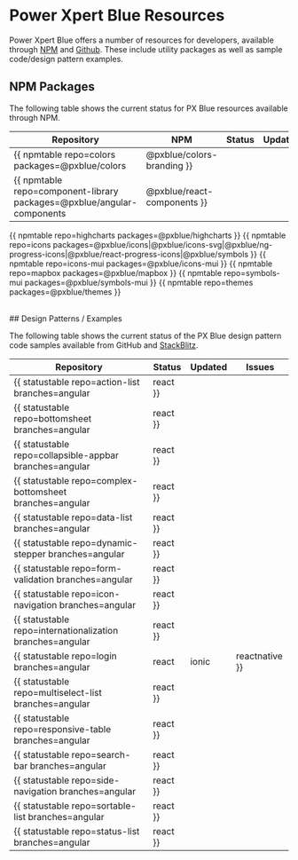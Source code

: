 # Power Xpert Blue Resources
Power Xpert Blue offers a number of resources for developers, available through [NPM](https://www.npmjs.com/org/pxblue) and [Github](https://github.com/pxblue). These include utility packages as well as sample code/design pattern examples.

## NPM Packages
The following table shows the current status for PX Blue resources available through NPM.

| Repository | NPM | Status | Updated | Issues | 
|-------|--------|-----------| ------------|------------|
{{ npmtable repo=colors packages=@pxblue/colors|@pxblue/colors-branding }}
{{ npmtable repo=component-library packages=@pxblue/angular-components|@pxblue/react-components }}
{{ npmtable repo=highcharts packages=@pxblue/highcharts }}
{{ npmtable repo=icons packages=@pxblue/icons|@pxblue/icons-svg|@pxblue/ng-progress-icons|@pxblue/react-progress-icons|@pxblue/symbols }}
{{ npmtable repo=icons-mui packages=@pxblue/icons-mui }}
{{ npmtable repo=mapbox packages=@pxblue/mapbox }}
{{ npmtable repo=symbols-mui packages=@pxblue/symbols-mui }}
{{ npmtable repo=themes packages=@pxblue/themes }}

<br/>
## Design Patterns / Examples

The following table shows the current status of the PX Blue design pattern code samples available from GitHub and [StackBlitz](https://stackblitz.com/@px-blue).

| Repository | Status | Updated | Issues | 
|-------|--------|---------|-------------|
{{ statustable repo=action-list branches=angular|react }}
{{ statustable repo=bottomsheet branches=angular|react }}
{{ statustable repo=collapsible-appbar branches=angular|react }}
{{ statustable repo=complex-bottomsheet branches=angular|react }}
{{ statustable repo=data-list branches=angular|react }}
{{ statustable repo=dynamic-stepper branches=angular|react }}
{{ statustable repo=form-validation branches=angular|react }}
{{ statustable repo=icon-navigation branches=angular|react }}
{{ statustable repo=internationalization branches=angular|react }}
{{ statustable repo=login branches=angular|react|ionic|reactnative }}
{{ statustable repo=multiselect-list branches=angular|react }}
{{ statustable repo=responsive-table branches=angular|react }}
{{ statustable repo=search-bar branches=angular|react }}
{{ statustable repo=side-navigation branches=angular|react }}
{{ statustable repo=sortable-list branches=angular|react }}
{{ statustable repo=status-list branches=angular|react }}